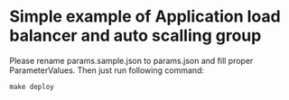 # Simple example of Application load balancer and auto scalling group

Please rename params.sample.json to params.json and fill proper ParameterValues.
Then just run following command:

```make deploy```